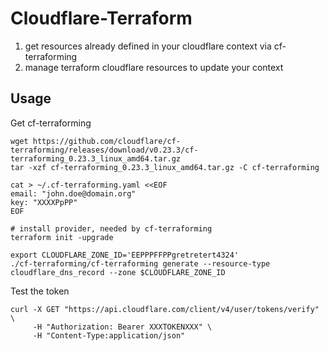 # Cloudflare-Terraform

1. get resources already defined in your cloudflare context via cf-terraforming
2. manage terraform cloudflare resources to update your context

## Usage


Get cf-terraforming
```
wget https://github.com/cloudflare/cf-terraforming/releases/download/v0.23.3/cf-terraforming_0.23.3_linux_amd64.tar.gz
tar -xzf cf-terraforming_0.23.3_linux_amd64.tar.gz -C cf-terraforming

cat > ~/.cf-terraforming.yaml <<EOF
email: "john.doe@domain.org"
key: "XXXXPpPP"
EOF

# install provider, needed by cf-terraforming
terraform init -upgrade

export CLOUDFLARE_ZONE_ID='EEPPPFFPPgretretert4324'
./cf-terraforming/cf-terraforming generate --resource-type cloudflare_dns_record --zone $CLOUDFLARE_ZONE_ID
```


Test the token

```
curl -X GET "https://api.cloudflare.com/client/v4/user/tokens/verify" \
     -H "Authorization: Bearer XXXTOKENXXX" \
     -H "Content-Type:application/json"
```
